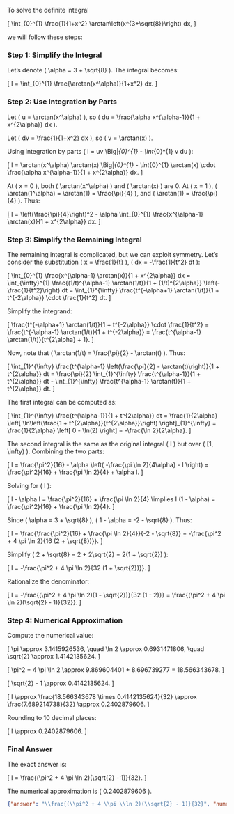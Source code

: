 To solve the definite integral 

\[
\int_{0}^{1} \frac{1}{1+x^2} \arctan\left(x^{3+\sqrt{8}}\right) dx,
\]

we will follow these steps:

### Step 1: Simplify the Integral
Let’s denote \( \alpha = 3 + \sqrt{8} \). The integral becomes:

\[
I = \int_{0}^{1} \frac{\arctan(x^\alpha)}{1+x^2} dx.
\]

### Step 2: Use Integration by Parts
Let \( u = \arctan(x^\alpha) \), so \( du = \frac{\alpha x^{\alpha-1}}{1 + x^{2\alpha}} dx \).

Let \( dv = \frac{1}{1+x^2} dx \), so \( v = \arctan(x) \).

Using integration by parts \( I = uv \Big|_{0}^{1} - \int_{0}^{1} v du \):

\[
I = \arctan(x^\alpha) \arctan(x) \Big|_{0}^{1} - \int_{0}^{1} \arctan(x) \cdot \frac{\alpha x^{\alpha-1}}{1 + x^{2\alpha}} dx.
\]

At \( x = 0 \), both \( \arctan(x^\alpha) \) and \( \arctan(x) \) are 0. At \( x = 1 \), \( \arctan(1^\alpha) = \arctan(1) = \frac{\pi}{4} \), and \( \arctan(1) = \frac{\pi}{4} \). Thus:

\[
I = \left(\frac{\pi}{4}\right)^2 - \alpha \int_{0}^{1} \frac{x^{\alpha-1} \arctan(x)}{1 + x^{2\alpha}} dx.
\]

### Step 3: Simplify the Remaining Integral
The remaining integral is complicated, but we can exploit symmetry. Let’s consider the substitution \( x = \frac{1}{t} \), \( dx = -\frac{1}{t^2} dt \):

\[
\int_{0}^{1} \frac{x^{\alpha-1} \arctan(x)}{1 + x^{2\alpha}} dx = \int_{\infty}^{1} \frac{(1/t)^{\alpha-1} \arctan(1/t)}{1 + (1/t)^{2\alpha}} \left(-\frac{1}{t^2}\right) dt = \int_{1}^{\infty} \frac{t^{-\alpha+1} \arctan(1/t)}{1 + t^{-2\alpha}} \cdot \frac{1}{t^2} dt.
\]

Simplify the integrand:

\[
\frac{t^{-\alpha+1} \arctan(1/t)}{1 + t^{-2\alpha}} \cdot \frac{1}{t^2} = \frac{t^{-\alpha-1} \arctan(1/t)}{1 + t^{-2\alpha}} = \frac{t^{\alpha-1} \arctan(1/t)}{t^{2\alpha} + 1}.
\]

Now, note that \( \arctan(1/t) = \frac{\pi}{2} - \arctan(t) \). Thus:

\[
\int_{1}^{\infty} \frac{t^{\alpha-1} \left(\frac{\pi}{2} - \arctan(t)\right)}{1 + t^{2\alpha}} dt = \frac{\pi}{2} \int_{1}^{\infty} \frac{t^{\alpha-1}}{1 + t^{2\alpha}} dt - \int_{1}^{\infty} \frac{t^{\alpha-1} \arctan(t)}{1 + t^{2\alpha}} dt.
\]

The first integral can be computed as:

\[
\int_{1}^{\infty} \frac{t^{\alpha-1}}{1 + t^{2\alpha}} dt = \frac{1}{2\alpha} \left[ \ln\left(\frac{1 + t^{2\alpha}}{t^{2\alpha}}\right) \right]_{1}^{\infty} = \frac{1}{2\alpha} \left[ 0 - \ln(2) \right] = -\frac{\ln 2}{2\alpha}.
\]

The second integral is the same as the original integral \( I \) but over \( [1, \infty) \). Combining the two parts:

\[
I = \frac{\pi^2}{16} - \alpha \left( -\frac{\pi \ln 2}{4\alpha} - I \right) = \frac{\pi^2}{16} + \frac{\pi \ln 2}{4} + \alpha I.
\]

Solving for \( I \):

\[
I - \alpha I = \frac{\pi^2}{16} + \frac{\pi \ln 2}{4} \implies I (1 - \alpha) = \frac{\pi^2}{16} + \frac{\pi \ln 2}{4}.
\]

Since \( \alpha = 3 + \sqrt{8} \), \( 1 - \alpha = -2 - \sqrt{8} \). Thus:

\[
I = \frac{\frac{\pi^2}{16} + \frac{\pi \ln 2}{4}}{-2 - \sqrt{8}} = -\frac{\pi^2 + 4 \pi \ln 2}{16 (2 + \sqrt{8})}}.
\]

Simplify \( 2 + \sqrt{8} = 2 + 2\sqrt{2} = 2(1 + \sqrt{2}) \):

\[
I = -\frac{\pi^2 + 4 \pi \ln 2}{32 (1 + \sqrt{2})}}.
\]

Rationalize the denominator:

\[
I = -\frac{(\pi^2 + 4 \pi \ln 2)(1 - \sqrt{2})}{32 (1 - 2)}} = \frac{(\pi^2 + 4 \pi \ln 2)(\sqrt{2} - 1)}{32}}.
\]

### Step 4: Numerical Approximation
Compute the numerical value:

\[
\pi \approx 3.1415926536, \quad \ln 2 \approx 0.6931471806, \quad \sqrt{2} \approx 1.4142135624.
\]

\[
\pi^2 + 4 \pi \ln 2 \approx 9.869604401 + 8.696739277 = 18.566343678.
\]

\[
\sqrt{2} - 1 \approx 0.4142135624.
\]

\[
I \approx \frac{18.566343678 \times 0.4142135624}{32} \approx \frac{7.689214738}{32} \approx 0.2402879606.
\]

Rounding to 10 decimal places:

\[
I \approx 0.2402879606.
\]

### Final Answer
The exact answer is:

\[
I = \frac{(\pi^2 + 4 \pi \ln 2)(\sqrt{2} - 1)}{32}.
\]

The numerical approximation is \( 0.2402879606 \).

```json
{"answer": "\\frac{(\\pi^2 + 4 \\pi \\ln 2)(\\sqrt{2} - 1)}{32}", "numerical_answer": "0.2402879606"}
```